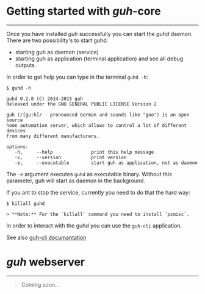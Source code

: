 # Getting started with *guh*-core
--------------------------------------------
Once you have installed *guh* successfully you can start the *guhd* daemon. There are two possibility's to start guhd:

* starting guh as daemon (service) 
* starting guh as application (terminal application) and see all debug outputs.

In order to get help you can type in the terminal `guhd -h`:

    $ guhd -h
    
    guhd 0.2.0 (C) 2014-2015 guh
    Released under the GNU GENERAL PUBLIC LICENSE Version 2

    guh (/[guːh]/ - pronounced German and sounds like "goo") is an open source
    home automation server, which allows to control a lot of different devices 
    from many different manufacturers.

    options:
       -h,     --help              print this help message
       -v,     --version           print version
       -e,     --executable        start guh as application, not as daemon

    
The `-e` argument executes `guhd` as executable binary. Without this parameter, guh will start as daemon in the background.

If you ant to stop the service, currently you need to do that the hard way:

    $ killall guhd

    > **Note:** For the `killall` command you need to install `psmisc`.



In order to interact with the guhd you can use the `guh-cli` application.

See also [guh-cli documantation](https://github.com/guh/guh/wiki/guh-cli)

# *guh* webserver
--------------------------------------------

> Coming soon...
